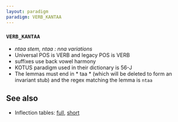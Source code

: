 ```yaml
---
layout: paradigm
paradigm: VERB_KANTAA
---
```

### ` VERB_KANTAA `

* _ntaa stem, ntaa : nna variations_
* Universal POS is VERB and legacy POS is VERB
* suffixes use back vowel harmony
* KOTUS paradigm used in their dictionary is 56-J
* The lemmas must end in * taa * (which will be deleted to form an invariant stub) and the regex matching the lemma is ` ntaa `

## See also

* Inflection tables: [full](gen/K/kantaa.html), [short](gen/K/kantaa_wikt.html)

